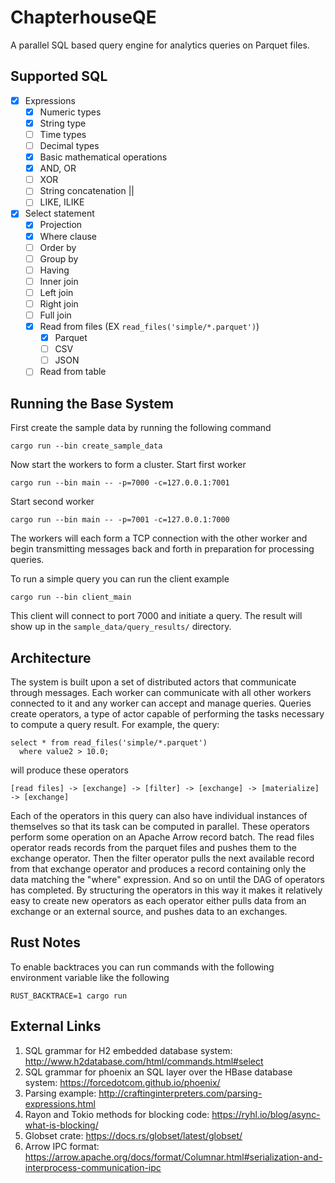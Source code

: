# ChapterhouseQE
A parallel SQL based query engine for analytics queries on Parquet files. 

## Supported SQL

- [x] Expressions
  - [X] Numeric types
  - [X] String type
  - [ ] Time types
  - [ ] Decimal types
  - [X] Basic mathematical operations
  - [X] AND, OR
  - [ ] XOR
  - [ ] String concatenation ||
  - [ ] LIKE, ILIKE
- [X] Select statement
  - [X] Projection
  - [X] Where clause
  - [ ] Order by
  - [ ] Group by
  - [ ] Having
  - [ ] Inner join
  - [ ] Left join
  - [ ] Right join
  - [ ] Full join 
  - [X] Read from files (EX `read_files('simple/*.parquet')`)
    - [X] Parquet
    - [ ] CSV
    - [ ] JSON
  - [ ] Read from table

## Running the Base System

First create the sample data by running the following command
```
cargo run --bin create_sample_data
```

Now start the workers to form a cluster. Start first worker
```
cargo run --bin main -- -p=7000 -c=127.0.0.1:7001
```

Start second worker
```
cargo run --bin main -- -p=7001 -c=127.0.0.1:7000
```

The workers will each form a TCP connection with the other worker and 
begin transmitting messages back and forth in preparation for processing 
queries.

To run a simple query you can run the client example
```
cargo run --bin client_main
```

This client will connect to port 7000 and initiate a query. The result
will show up in the `sample_data/query_results/` directory.


## Architecture

The system is built upon a set of distributed actors that communicate through
messages. Each worker can communicate with all other workers connected to it
and any worker can accept and manage queries. Queries create operators, a type of actor
capable of performing the tasks necessary to compute a query result. For example, the query:
```
select * from read_files('simple/*.parquet')
  where value2 > 10.0;
```

will produce these operators
```
[read files] -> [exchange] -> [filter] -> [exchange] -> [materialize] -> [exchange]
```

Each of the operators in this query can also have individual instances of themselves so that
its task can be computed in parallel. These operators perform some operation
on an Apache Arrow record batch. The read files operator reads records from the parquet
files and pushes them to the exchange operator. Then the filter operator pulls the next
available record from that exchange operator and produces a record containing only
the data matching the "where" expression. And so on until the DAG of operators has completed. By 
structuring the operators in this way it makes it relatively easy to create new operators
as each operator either pulls data from an exchange or an external source, and pushes
data to an exchanges.

## Rust Notes

To enable backtraces you can run commands with the following environment variable like
the following
```
RUST_BACKTRACE=1 cargo run 
```

## External Links

1. SQL grammar for H2 embedded database system: http://www.h2database.com/html/commands.html#select
2. SQL grammar for phoenix an SQL layer over the HBase database system: https://forcedotcom.github.io/phoenix/
3. Parsing example: http://craftinginterpreters.com/parsing-expressions.html
4. Rayon and Tokio methods for blocking code: https://ryhl.io/blog/async-what-is-blocking/
5. Globset crate: https://docs.rs/globset/latest/globset/
6. Arrow IPC format: https://arrow.apache.org/docs/format/Columnar.html#serialization-and-interprocess-communication-ipc

